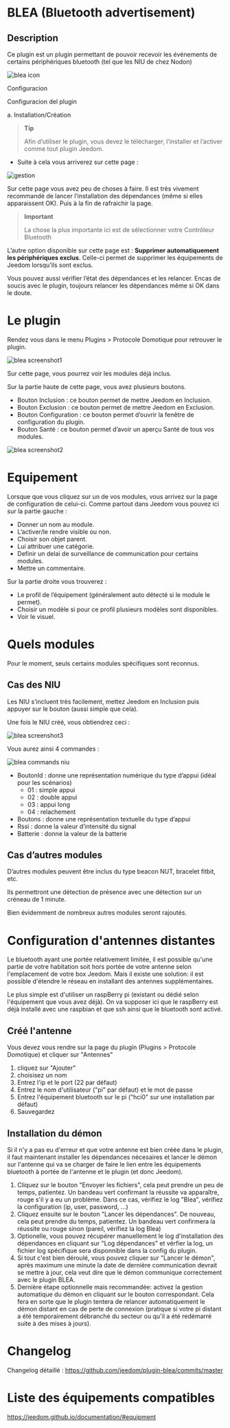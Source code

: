 
BLEA (Bluetooth advertisement)
==============================

Description
-----------

Ce plugin est un plugin permettant de pouvoir recevoir les événements de certains périphériques bluetooth (tel que les NIU de chez Nodon)

![blea icon](./images/blea_icon.png)

Configuracion

Configuracion del plugin

a.  Installation/Création

> **Tip**
>
> Afin d’utiliser le plugin, vous devez le télécharger, l’installer et
> l’activer comme tout plugin Jeedom.

- Suite à cela vous arriverez sur cette page :

![gestion](./images/gestion.jpg)

Sur cette page vous avez peu de choses à faire. Il est très vivement recommandé de lancer l’installation des dépendances (même si elles apparaissent OK). Puis à la fin de rafraichir la page.

> **Important**
>
> La chose la plus importante ici est de sélectionner votre Contrôleur
> Bluetooth

L’autre option disponible sur cette page est : **Supprimer automatiquement les périphériques exclus**. Celle-ci permet de supprimer les équipements de Jeedom lorsqu’ils sont exclus.

Vous pouvez aussi vérifier l’état des dépendances et les relancer. Encas de soucis avec le plugin, toujours relancer les dépendances même si OK dans le doute.

Le plugin
=========

Rendez vous dans le menu Plugins &gt; Protocole Domotique pour retrouver le plugin.

![blea screenshot1](./images/blea_screenshot1.jpg)

Sur cette page, vous pourrez voir les modules déjà inclus.

Sur la partie haute de cette page, vous avez plusieurs boutons.

- Bouton Inclusion : ce bouton permet de mettre Jeedom en Inclusion.
- Bouton Exclusion : ce bouton permet de mettre Jeedom en Exclusion.
- Bouton Configuration : ce bouton permet d’ouvrir la fenêtre de configuration du plugin.
- Bouton Santé : ce bouton permet d’avoir un aperçu Santé de tous vos modules.

![blea screenshot2](./images/blea_screenshot2.jpg)

Equipement
==========

Lorsque que vous cliquez sur un de vos modules, vous arrivez sur la page de configuration de celui-ci. Comme partout dans Jeedom vous pouvez ici sur la partie gauche :

- Donner un nom au module.
- L’activer/le rendre visible ou non.
- Choisir son objet parent.
- Lui attribuer une catégorie.
- Definir un delai de surveillance de communication pour certains modules.
- Mettre un commentaire.

Sur la partie droite vous trouverez :

- Le profil de l’équipement (généralement auto détecté si le module le permet).
- Choisir un modèle si pour ce profil plusieurs modèles sont disponibles.
- Voir le visuel.

Quels modules
=============

Pour le moment, seuls certains modules spécifiques sont reconnus.

Cas des NIU
-----------

Les NIU s’incluent très facilement, mettez Jeedom en Inclusion puis appuyer sur le bouton (aussi simple que cela).

Une fois le NIU créé, vous obtiendrez ceci :

![blea screenshot3](./images/blea_screenshot3.jpg)

Vous aurez ainsi 4 commandes :

![blea commands niu](./images/blea_commands_niu.jpg)

- BoutonId : donne une représentation numérique du type d’appui (idéal pour les scénarios)
  - 01 : simple appui
  - 02 : double appui
  - 03 : appui long
  - 04 : relachement
- Boutons : donne une représentation textuelle du type d’appui
- Rssi : donne la valeur d’intensité du signal
- Batterie : donne la valeur de la batterie

Cas d’autres modules
--------------------

D’autres modules peuvent être inclus du type beacon NUT, bracelet fitbit, etc.

Ils permettront une détection de présence avec une détection sur un
créneau de 1 minute.

Bien évidemment de nombreux autres modules seront rajoutés.

Configuration d'antennes distantes
================================

Le bluetooth ayant une portée relativement limitée, il est possible qu'une partie de votre habitation soit hors portée de votre antenne selon l'emplacement de votre box Jeedom.
Mais il existe une solution: il est possible d'étendre le réseau en installant des antennes supplémentaires.

Le plus simple est d'utiliser un raspBerry pi (existant ou dédié selon l'équipement que vous avez déjà). On va supposer ici que le raspBerry est déjà installé avec une raspbian et que ssh ainsi que le bluetooth sont activé.

Créé l'antenne
--------------

Vous devez vous rendre sur la page du plugin (Plugins > Protocole Domotique) et cliquer sur "Antennes"

1) cliquez sur "Ajouter"
2) choisisez un nom
3) Entrez l'ip et le port (22 par défaut)
4) Entrez le nom d'utilisateur ("pi" par défaut) et le mot de passe
5) Entrez l'équipement bluetooth sur le pi ("hci0" sur une installation par défaut)
6) Sauvegardez

Installation du démon
----------------------

Si il n'y a pas eu d'erreur et que votre antenne est bien créée dans le plugin, il faut maintenant installer les dépendances nécesaires et lancer le démon sur l'antenne qui va se charger de faire le lien entre les équipements bluetooth à portée de l'antenne et le plugin (et donc Jeedom).

1) Cliquez sur le bouton "Envoyer les fichiers", cela peut prendre un peu de temps, patientez. Un bandeau vert confirmant la réussite va apparaître, rouge s'il y a eu un problème. Dans ce cas, vérifiez le log "Blea", vérifiez la configuration (ip, user, password, ...)
2) Cliquez ensuite sur le bouton "Lancer les dépendances". De nouveau, cela peut prendre du temps, patientez. Un bandeau vert confirmera la réussite ou rouge sinon (pareil, vérifiez la log Blea)
3) Optionelle, vous pouvez récupérer manuellement le log d'installation des dépendances en cliquant sur "Log dépendances" et vérfier la log, un fichier log spécifique sera disponnible dans la config du plugin.
4) Si tout c'est bien déroulé, vous pouvez cliquer sur "Lancer le démon", après maximum une minute la date de dernière communication devrait se mettre à jour, cela veut dire que le démon communique correctement avec le plugin BLEA.
5) Dernière étape optionnelle mais recommandée: activez la gestion automatique du démon en cliquant sur le bouton correspondant. Cela fera en sorte que le plugin tentera de relancer automatiquement le démon distant en cas de perte de connexion (pratique si votre pi distant a été temporairement débranché du secteur ou qu'il a été redémarré suite à des mises à jours).

Changelog
=========

Changelog détaillé :
<https://github.com/jeedom/plugin-blea/commits/master>

Liste des équipements compatibles
=================================

<https://jeedom.github.io/documentation/#equipment>
